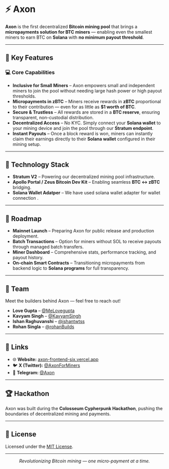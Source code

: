 # ⚡ Axon

**Axon** is the first decentralized **Bitcoin mining pool** that brings a **micropayments solution for BTC miners** — enabling even the smallest miners to earn BTC on **Solana** with **no minimum payout threshold**.  

---

## 🌟 Key Features

### 💻 Core Capabilities
- **Inclusive for Small Miners** – Axon empowers small and independent miners to join the pool without needing large hash power or high payout thresholds.  
- **Micropayments in zBTC** – Miners receive rewards in **zBTC** proportional to their contribution — even for as little as **$1 worth of BTC**.  
- **Secure & Trustless** – All rewards are stored in a **BTC reserve**, ensuring transparent, non-custodial distribution.  
- **Decentralized Access** – No KYC. Simply connect your **Solana wallet** to your mining device and join the pool through our **Stratum endpoint**.  
- **Instant Payouts** – Once a block reward is won, miners can instantly claim their earnings directly to their **Solana wallet** configured in their mining setup.  

---

## 🧠 Technology Stack
- **Stratum V2** – Powering our decentralized mining pool infrastructure.  
- **Apollo Portal / Zeus Bitcoin Dev Kit** – Enabling seamless **BTC ↔ zBTC** bridging.  
- **Solana Wallet Adatper** – We have used solana wallet adapter for wallet connection .

---

## 🚀 Roadmap
- **Mainnet Launch** – Preparing Axon for public release and production deployment.  
- **Batch Transactions** – Option for miners without SOL to receive payouts through managed batch transfers.  
- **Miner Dashboard** – Comprehensive stats, performance tracking, and payout history.  
- **On-chain Smart Contracts** – Transitioning micropayments from backend logic to **Solana programs** for full transparency.  

---

## 👥 Team
Meet the builders behind Axon — feel free to reach out!  

- **Love Gupta** – [@MeLovegupta](https://x.com/MeLovegupta)  
- **Kavyam Singh** – [@KavyamSingh](https://x.com/KavyamSingh)  
- **Ishan Raghuvanshi** – [@ishantwtss](https://x.com/ishantwtss)  
- **Rohan Singla** – [@rohanBuilds](https://x.com/rohanBuilds)  

---

## 🔗 Links
- 🌐 **Website:** [axon-frontend-six.vercel.app](https://axon-frontend.vercel.app)  
- 🐦 **X (Twitter):** [@AxonForMiners](https://x.com/axonForMiners/)  
- 💬 **Telegram:** [@Axon](https://t.me/+Uy3xrN2rTA1hN2Nl)  

---

## 🏆 Hackathon
Axon was built during the **Colosseum Cypherpunk Hackathon**, pushing the boundaries of decentralized mining and payments.  

---

## 📄 License
Licensed under the [MIT License](LICENSE).  

---

<p align="center">
  <i>Revolutionizing Bitcoin mining — one micro-payment at a time.</i>
</p>
